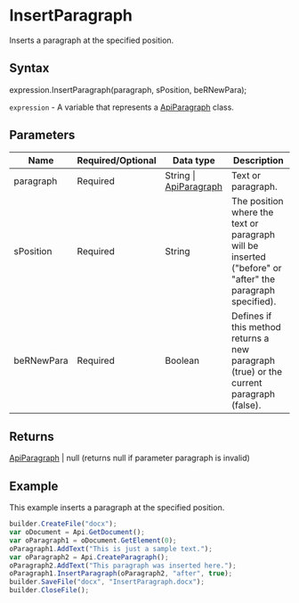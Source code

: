 # InsertParagraph

Inserts a paragraph at the specified position.

## Syntax

expression.InsertParagraph(paragraph, sPosition, beRNewPara);

`expression` - A variable that represents a [ApiParagraph](../ApiParagraph.md) class.

## Parameters

| **Name** | **Required/Optional** | **Data type** | **Description** |
| ------------- | ------------- | ------------- | ------------- |
| paragraph | Required | String &#124; [ApiParagraph](../ApiParagraph.md) | Text or paragraph. |
| sPosition | Required | String | The position where the text or paragraph will be inserted ("before" or "after" the paragraph specified). |
| beRNewPara | Required | Boolean | Defines if this method returns a new paragraph (true) or the current paragraph (false). |

## Returns

[ApiParagraph](../ApiParagraph.md) &#124; null (returns null if parameter paragraph is invalid)

## Example

This example inserts a paragraph at the specified position.

```javascript
builder.CreateFile("docx");
var oDocument = Api.GetDocument();
var oParagraph1 = oDocument.GetElement(0);
oParagraph1.AddText("This is just a sample text.");
var oParagraph2 = Api.CreateParagraph();
oParagraph2.AddText("This paragraph was inserted here.");
oParagraph1.InsertParagraph(oParagraph2, "after", true);
builder.SaveFile("docx", "InsertParagraph.docx");
builder.CloseFile();
```